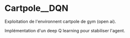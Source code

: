 # Cartpole__DQN

Exploitation de l'environnent cartpole de gym (open ai).

Implémentation d'un deep Q learning pour stabiliser l'agent. 
